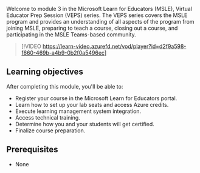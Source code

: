 Welcome to module 3 in the Microsoft Learn for Educators (MSLE), Virtual Educator Prep Session (VEPS) series. The VEPS series covers the MSLE program and provides an understanding of all aspects of the program from joining MSLE, preparing to teach a course, closing out a course, and participating in the MSLE Teams-based community.

> [!VIDEO https://learn-video.azurefd.net/vod/player?id=d2f9a598-f660-469b-a4b9-0b2f0a5496ec]

## Learning objectives

After completing this module, you'll be able to:

- Register your course in the Microsoft Learn for Educators portal.
- Learn how to set up your lab seats and access Azure credits.
- Execute learning management system integration.
- Access technical training.
- Determine how you and your students will get certified.
- Finalize course preparation.

## Prerequisites

- None